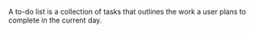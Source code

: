  A to-do list is a collection of tasks that outlines the work a user plans to complete in the current day.
